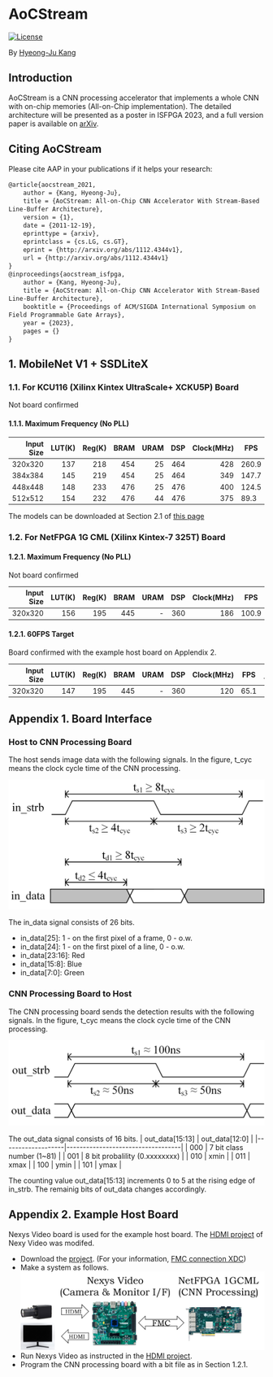# AoCStream

[![License](https://img.shields.io/badge/license-BSD-blue.svg)](LICENSE)

By [Hyeong-Ju Kang](http://)

## Introduction

AoCStream is a CNN processing accelerator 
	that implements a whole CNN with on-chip memories (All-on-Chip implementation).
The detailed architecture will be presented as a poster in ISFPGA 2023,
	and a full version paper is available on [arXiv](http://arxiv.org/abs/1804.09862).

## Citing AoCStream

Please cite AAP in your publications if it helps your research:

	@article{aocstream_2021,
		author = {Kang, Hyeong-Ju},
		title = {AoCStream: All-on-Chip CNN Accelerator With Stream-Based Line-Buffer Architecture},
		version = {1},
		date = {2011-12-19},
		eprinttype = {arxiv},
		eprintclass = {cs.LG, cs.GT},
		eprint = {http://arxiv.org/abs/1112.4344v1},
		url = {http://arxiv.org/abs/1112.4344v1}
	}
	@inproceedings{aocstream_isfpga,
		author = {Kang, Hyeong-Ju},
		title = {AoCStream: All-on-Chip CNN Accelerator With Stream-Based Line-Buffer Architecture},
		booktitle = {Proceedings of ACM/SIGDA International Symposium on Field Programmable Gate Arrays},
		year = {2023},
		pages = {}
	}

## 1. MobileNet V1 + SSDLiteX

### 1.1. For KCU116 (Xilinx Kintex UltraScale+ XCKU5P) Board
Not board confirmed

#### 1.1.1. Maximum Frequency (No PLL)

| Input Size | LUT(K) | Reg(K) | BRAM | URAM | DSP | Clock(MHz) | FPS   | Bit file |
|-----------:|-------:|-------:|-----:|-----:|----:|-----------:|-------|---------:|
| 320x320    | 137    | 218    | 454  | 25   | 464 | 428        | 260.9 | [bit](https://drive.google.com/file/d/1rSn0vXBGPj_jLdUWXfZzaobrAh-2iAKt/view?usp=share_link)|
| 384x384    | 145    | 219    | 454  | 25   | 464 | 349        | 147.7 | [bit](https://drive.google.com/file/d/1BF8wfiuEEXCNpOkSR6QdgJRVJ8KU6vaR/view?usp=share_link)|
| 448x448    | 148    | 233    | 476  | 25   | 476 | 400        | 124.5 | [bit](https://drive.google.com/file/d/1Bad1MoeHeb64eP39sMBvUlZ47JWfz_I5/view?usp=share_link)|
| 512x512    | 154    | 232    | 476  | 44   | 476 | 375        | 89.3  | [bit](https://drive.google.com/file/d/1eGg7mMmpcELzJOvZvqNMFv-6XMOwZ5KE/view?usp=share_link)|

The models can be downloaded at Section 2.1 of [this page](https://github.com/HyeongjuKang/accelerator-aware-pruning)

### 1.2. For NetFPGA 1G CML (Xilinx Kintex-7 325T) Board

#### 1.2.1. Maximum Frequency (No PLL)
Not board confirmed

| Input Size | LUT(K) | Reg(K) | BRAM | URAM | DSP | Clock(MHz) | FPS   | Bit file |
|-----------:|-------:|-------:|-----:|-----:|----:|-----------:|-------|---------:|
| 320x320    | 156    | 195    | 445  | -    | 360 | 186        | 100.9 | [bit](https://drive.google.com/file/d/1Wn_WueCIx6RE10rYmN0sHD17AISMcEeI/view?usp=share_link)|

#### 1.2.1. 60FPS Target
Board confirmed with the example host board on Applendix 2.

| Input Size | LUT(K) | Reg(K) | BRAM | URAM | DSP | Clock(MHz) | FPS   | Bit file |
|-----------:|-------:|-------:|-----:|-----:|----:|-----------:|-------|---------:|
| 320x320    | 147    | 195    | 445  | -    | 360 | 120        | 65.1  | [bit](https://drive.google.com/file/d/1fDAewZxf9j_4ji8r0PRiLnFDaDz-3VGz/view?usp=share_link)|

## Appendix 1. Board Interface

### Host to CNN Processing Board

The host sends image data with the following signals.
In the figure, t_cyc means the clock cycle time of the CNN processing.

![Input data timing](timing_in.png)

The in_data signal consists of 26 bits.
- in_data[25]: 1 - on the first pixel of a frame, 0 - o.w.
- in_data[24]: 1 - on the first pixel of a line, 0 - o.w.
- in_data[23:16]: Red
- in_data[15:8]: Blue
- in_data[7:0]: Green

### CNN Processing Board to Host
The CNN processing board sends the detection results with the following signals.
In the figure, t_cyc means the clock cycle time of the CNN processing.

![Output data timing](timing_out.png)

The out_data signal consists of 16 bits.
| out_data[15:13]	| out_data[12:0]					|
|-------------------|-----------------------------------|
| 000				| 7 bit class number (1~81)			|
| 001				| 8 bit probalility (0.xxxxxxxx)	|
| 010				| xmin								|
| 011				| xmax								|
| 100				| ymin								|
| 101				| ymax								|

The counting value out_data[15:13] increments 0 to 5
at the rising edge of in_strb.
The remainig bits of out_data changes accordingly.

## Appendix 2. Example Host Board
Nexys Video board is used for the example host board.
The [HDMI project](https://digilent.com/reference/learn/programmable-logic/tutorials/nexys-video-hdmi-demo/start) of Nexy Video was modifed.
- Download the [project](https://drive.google.com/file/d/1ZBPjBzdBdqx39g-rahwUH1d2TtX_Gy-3/view?usp=share_link). (For your information, [FMC connection XDC](fmc_nexys.xdc))
- Make a system as follows.
![Demo system](demo_system.png)
- Run Nexys Video as instructed in the [HDMI project](https://digilent.com/reference/learn/programmable-logic/tutorials/nexys-video-hdmi-demo/start).
- Program the CNN processing board with a bit file as in Section 1.2.1.

